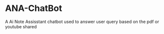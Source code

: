 # ANA-ChatBot
A Ai Note Assisstant chatbot used to answer user query based on the pdf or youtube  shared
